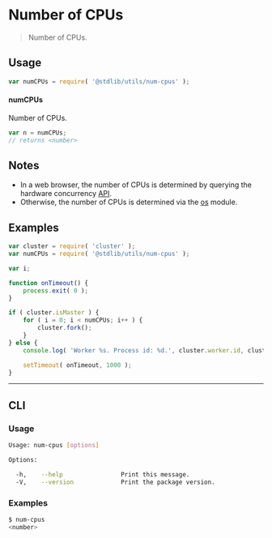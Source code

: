 # Number of CPUs

> Number of CPUs.


<section class="usage">

## Usage

``` javascript
var numCPUs = require( '@stdlib/utils/num-cpus' );
```

#### numCPUs

Number of CPUs.

``` javascript
var n = numCPUs;
// returns <number>
```

<!-- </usage> -->


<section class="notes">

## Notes

* In a web browser, the number of CPUs is determined by querying the hardware concurrency [API][hardware-concurrency].
* Otherwise, the number of CPUs is determined via the [os][node-os] module.

<!-- </notes> -->


<section class="examples">

## Examples

``` javascript
var cluster = require( 'cluster' );
var numCPUs = require( '@stdlib/utils/num-cpus' );

var i;

function onTimeout() {
    process.exit( 0 );
}

if ( cluster.isMaster ) {
    for ( i = 0; i < numCPUs; i++ ) {
        cluster.fork();
    }
} else {
    console.log( 'Worker %s. Process id: %d.', cluster.worker.id, cluster.worker.process.pid );

    setTimeout( onTimeout, 1000 );
}
```

<!-- </examples> -->



---

<section class="cli">

## CLI

<section class="usage">

### Usage

``` bash
Usage: num-cpus [options]

Options:

  -h,    --help                Print this message.
  -V,    --version             Print the package version.
```

<!-- </usage> -->

<section class="examples">

### Examples

``` bash
$ num-cpus
<number>
```

<!-- </examples> -->

<!-- </cli> -->



<section class="links">

[node-os]: https://nodejs.org/api/os.html#os_os_cpus
[hardware-concurrency]: https://developer.mozilla.org/en-US/docs/Web/API/NavigatorConcurrentHardware/hardwareConcurrency

<!-- </links> -->
